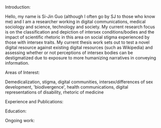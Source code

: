 Introduction: 

Hello, my name is Si-Jin Guo (although I often go by SJ to those who know me) and I am a researcher working in digital communications, medical sociology and science, technology and society. My current research focus is on the classification and depiction of intersex conditions/bodies and the impact of scientific rhetoric in this area on social stigma experienced by those with intersex traits. My current thesis work sets out to test a novel digital resource against existing digital resources (such as Wikipedia) and assessing whether or not perceptions of intersex bodies can be destigmatized due to exposure to more humanizing narratives in conveying information.

Areas of Interest: 

Demedicalization, stigma, digital communities, intersex/differences of sex development, 'biodivergence', health communications, digital representations of disability, rhetoric of medicine

Experience and Publications:

Education: 

Ongoing work: 


